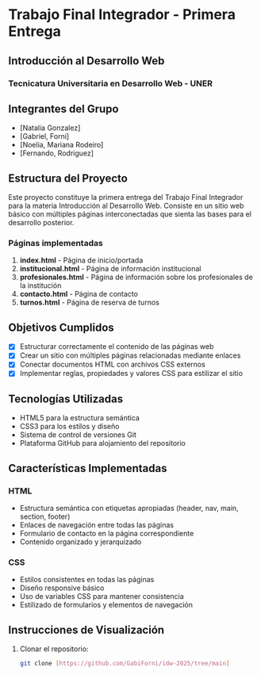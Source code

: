# Trabajo Final Integrador - Primera Entrega
## Introducción al Desarrollo Web
### Tecnicatura Universitaria en Desarrollo Web - UNER

## Integrantes del Grupo
- [Natalia Gonzalez]
- [Gabriel, Forni]
- [Noelia, Mariana Rodeiro]
- [Fernando, Rodriguez]

## Estructura del Proyecto

Este proyecto constituye la primera entrega del Trabajo Final Integrador para la materia Introducción al Desarrollo Web. Consiste en un sitio web básico con múltiples páginas interconectadas que sienta las bases para el desarrollo posterior.

### Páginas implementadas

1. **index.html** - Página de inicio/portada
2. **institucional.html** - Página de información institucional
3. **profesionales.html** - Página de información sobre los profesionales de la institución
4. **contacto.html** - Página de contacto
5. **turnos.html** - Página de reserva de turnos

## Objetivos Cumplidos

- [x] Estructurar correctamente el contenido de las páginas web
- [x] Crear un sitio con múltiples páginas relacionadas mediante enlaces
- [x] Conectar documentos HTML con archivos CSS externos
- [x] Implementar reglas, propiedades y valores CSS para estilizar el sitio

## Tecnologías Utilizadas

- HTML5 para la estructura semántica
- CSS3 para los estilos y diseño
- Sistema de control de versiones Git
- Plataforma GitHub para alojamiento del repositorio

## Características Implementadas

### HTML
- Estructura semántica con etiquetas apropiadas (header, nav, main, section, footer)
- Enlaces de navegación entre todas las páginas
- Formulario de contacto en la página correspondiente
- Contenido organizado y jerarquizado

### CSS
- Estilos consistentes en todas las páginas
- Diseño responsive básico
- Uso de variables CSS para mantener consistencia
- Estilizado de formularios y elementos de navegación

## Instrucciones de Visualización

1. Clonar el repositorio:
   ```bash
   git clone [https://github.com/GabiForni/idw-2025/tree/main]
